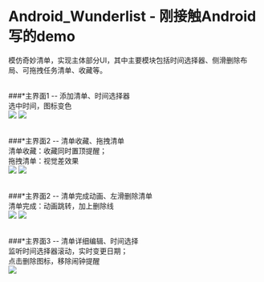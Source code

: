 # Android_Wunderlist - 刚接触Android写的demo
模仿奇妙清单，实现主体部分UI，其中主要模块包括时间选择器、侧滑删除布局、可拖拽任务清单、收藏等。<br/><br/>

###*主界面1 -- 添加清单、时间选择器<br/>
选中时间，图标变色<br/>
![](https://github.com/xuzhitaosanta/Android_Wunderlist/blob/master/pic/add1.gif)
![](https://github.com/xuzhitaosanta/Android_Wunderlist/blob/master/pic/add2.gif)<br/><br/>


###*主界面2 -- 清单收藏、拖拽清单<br/>
清单收藏：收藏同时置顶提醒；<br/>
拖拽清单：视觉差效果<br/>
![](https://github.com/xuzhitaosanta/Android_Wunderlist/blob/master/pic/collect.gif)
![](https://github.com/xuzhitaosanta/Android_Wunderlist/blob/master/pic/dragItem.gif)<br/><br/>

###*主界面2 -- 清单完成动画、左滑删除清单<br/>
清单完成：动画跳转，加上删除线<br/>
![](https://github.com/xuzhitaosanta/Android_Wunderlist/blob/master/pic/finish.gif)
![](https://github.com/xuzhitaosanta/Android_Wunderlist/blob/master/pic/deleteItem.gif)<br/><br/>

###*主界面3 -- 清单详细编辑、时间选择<br/>
监听时间选择器滚动，实时变更日期；<br/>
点击删除图标，移除闹钟提醒<br/>
![](https://github.com/xuzhitaosanta/Android_Wunderlist/blob/master/pic/edit.gif)
